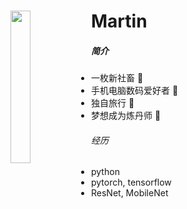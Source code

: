 # <img src="https://cdn.jsdelivr.net/gh/lblbk/picgo/img/default3.jpg" align="left" height=25% width=25% >

#  Martin

##### 简介

- 一枚新社畜 :dog: 
- 手机电脑数码爱好者 :iphone:
- 独自旅行 🚆
- 梦想成为炼丹师 🎈

###### 经历

- python
- pytorch, tensorflow
- ResNet, MobileNet
